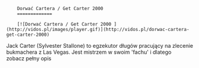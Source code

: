 
        Dorwać Cartera / Get Carter 2000 
        =============
        
        [![Dorwać Cartera / Get Carter 2000 ](http://vidos.pl/images/player.gif)](http://vidos.pl/dorwac-cartera-get-carter-2000)
        
        
 Jack Carter (Sylvester Stallone) to egzekutor długów pracujący na zlecenie bukmachera z Las Vegas. Jest mistrzem w swoim 'fachu' i dlatego zobacz pełny opis
    